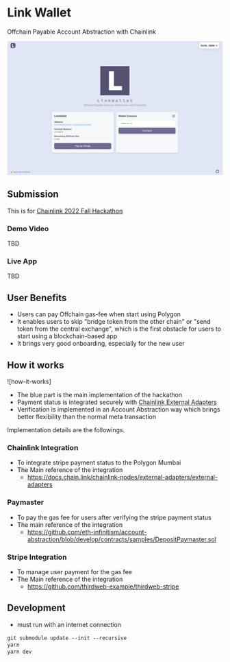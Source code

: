 # Link Wallet

Offchain Payable Account Abstraction with Chainlink

![top-screen-shot](./docs/top-screen-shot.png)

## Submission

This is for [Chainlink 2022 Fall Hackathon](https://chain.link/hackathon)

### Demo Video

TBD

### Live App

TBD

## User Benefits

- Users can pay Offchain gas-fee when start using Polygon
- It enables users to skip "bridge token from the other chain" or "send token from the central exchange", which is the first obstacle for users to start using a blockchain-based app
- It brings very good onboarding, especially for the new user

## How it works

![how-it-works]

- The blue part is the main implementation of the hackathon
- Payment status is integrated securely with [Chainlink External Adapters](https://docs.chain.link/chainlink-nodes/external-adapters/external-adapters)
- Verification is implemented in an Account Abstraction way which brings better flexibility than the normal meta transaction

Implementation details are the followings.

### Chainlink Integration

- To integrate stripe payment status to the Polygon Mumbai
- The Main reference of the integration
  - https://docs.chain.link/chainlink-nodes/external-adapters/external-adapters

### Paymaster

- To pay the gas fee for users after verifying the stripe payment status
- The main reference of the integration
  - https://github.com/eth-infinitism/account-abstraction/blob/develop/contracts/samples/DepositPaymaster.sol

### Stripe Integration

- To manage user payment for the gas fee
- The Main reference of the integration
  - https://github.com/thirdweb-example/thirdweb-stripe

## Development

- must run with an internet connection

```
git submodule update --init --recursive
yarn
yarn dev
```
